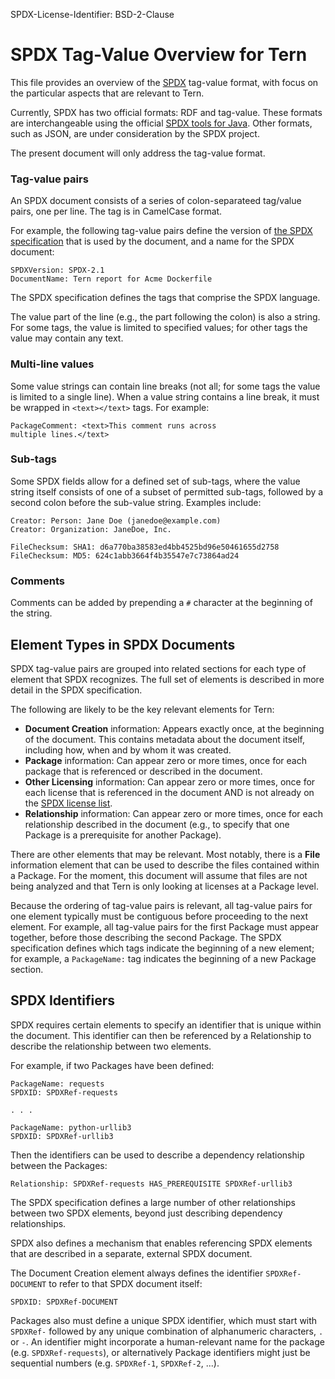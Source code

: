 SPDX-License-Identifier: BSD-2-Clause

# SPDX Tag-Value Overview for Tern

This file provides an overview of the [SPDX](https://spdx.org/) tag-value format, with focus on the particular aspects that are relevant to Tern.

Currently, SPDX has two official formats: RDF and tag-value. These formats are interchangeable using the official [SPDX tools for Java](https://github.com/spdx/tools/]). Other formats, such as JSON, are under consideration by the SPDX project.

The present document will only address the tag-value format.

### Tag-value pairs

An SPDX document consists of a series of colon-separateed tag/value pairs, one per line. The tag is in CamelCase format. 

For example, the following tag-value pairs define the version of [the SPDX specification](https://spdx.org/specifications) that is used by the document, and a name for the SPDX document:

```
SPDXVersion: SPDX-2.1
DocumentName: Tern report for Acme Dockerfile
```

The SPDX specification defines the tags that comprise the SPDX language.

The value part of the line (e.g., the part following the colon) is also a string. For some tags, the value is limited to specified values; for other tags the value may contain any text.

### Multi-line values

Some value strings can contain line breaks (not all; for some tags the value is limited to a single line). When a value string contains a line break, it must be wrapped in `<text></text>` tags. For example:

```
PackageComment: <text>This comment runs across
multiple lines.</text>
```

### Sub-tags

Some SPDX fields allow for a defined set of sub-tags, where the value string itself consists of one of a subset of permitted sub-tags, followed by a second colon before the sub-value string. Examples include:

```
Creator: Person: Jane Doe (janedoe@example.com)
Creator: Organization: JaneDoe, Inc.
```

```
FileChecksum: SHA1: d6a770ba38583ed4bb4525bd96e50461655d2758
FileChecksum: MD5: 624c1abb3664f4b35547e7c73864ad24
```

### Comments

Comments can be added by prepending a `#` character at the beginning of the string.

## Element Types in SPDX Documents

SPDX tag-value pairs are grouped into related sections for each type of element that SPDX recognizes. The full set of elements is described in more detail in the SPDX specification. 

The following are likely to be the key relevant elements for Tern:

* **Document Creation** information: Appears exactly once, at the beginning of the document. This contains metadata about the document itself, including how, when and by whom it was created.
* **Package** information: Can appear zero or more times, once for each package that is referenced or described in the document.
* **Other Licensing** information: Can appear zero or more times, once for each license that is referenced in the document AND is not already on the [SPDX license list](https://spdx.org/licenses/).
* **Relationship** information: Can appear zero or more times, once for each relationship described in the document (e.g., to specify that one Package is a prerequisite for another Package).

There are other elements that may be relevant. Most notably, there is a **File** information element that can be used to describe the files contained within a Package. For the moment, this document will assume that files are not being analyzed and that Tern is only looking at licenses at a Package level.

Because the ordering of tag-value pairs is relevant, all tag-value pairs for one element typically must be contiguous before proceeding to the next element. For example, all tag-value pairs for the first Package must appear together, before those describing the second Package. The SPDX specification defines which tags indicate the beginning of a new element; for example, a `PackageName:` tag indicates the beginning of a new Package section.

## SPDX Identifiers

SPDX requires certain elements to specify an identifier that is unique within the document. This identifier can then be referenced by a Relationship to describe the relationship between two elements.

For example, if two Packages have been defined:

```
PackageName: requests
SPDXID: SPDXRef-requests

. . .

PackageName: python-urllib3
SPDXID: SPDXRef-urllib3
```

Then the identifiers can be used to describe a dependency relationship between the Packages:

```
Relationship: SPDXRef-requests HAS_PREREQUISITE SPDXRef-urllib3
```

The SPDX specification defines a large number of other relationships between two SPDX elements, beyond just describing dependency relationships.

SPDX also defines a mechanism that enables referencing SPDX elements that are described in a separate, external SPDX document.

The Document Creation element always defines the identifier `SPDXRef-DOCUMENT` to refer to that SPDX document itself:

```
SPDXID: SPDXRef-DOCUMENT
```

Packages also must define a unique SPDX identifier, which must start with `SPDXRef-` followed by any unique combination of alphanumeric characters, `.` or `-`. An identifier might incorporate a human-relevant name for the package (e.g. `SPDXRef-requests`), or alternatively Package identifiers might just be sequential numbers (e.g. `SPDXRef-1`, `SPDXRef-2`, ...).
